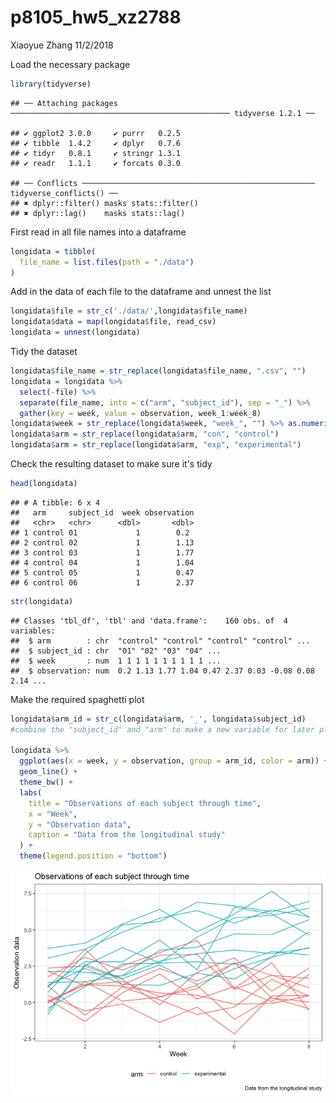 p8105\_hw5\_xz2788
================
Xiaoyue Zhang
11/2/2018

Load the necessary package

``` r
library(tidyverse)
```

    ## ── Attaching packages ───────────────────────────────────────────────── tidyverse 1.2.1 ──

    ## ✔ ggplot2 3.0.0     ✔ purrr   0.2.5
    ## ✔ tibble  1.4.2     ✔ dplyr   0.7.6
    ## ✔ tidyr   0.8.1     ✔ stringr 1.3.1
    ## ✔ readr   1.1.1     ✔ forcats 0.3.0

    ## ── Conflicts ──────────────────────────────────────────────────── tidyverse_conflicts() ──
    ## ✖ dplyr::filter() masks stats::filter()
    ## ✖ dplyr::lag()    masks stats::lag()

First read in all file names into a dataframe

``` r
longidata = tibble(
  file_name = list.files(path = "./data")
)
```

Add in the data of each file to the dataframe and unnest the list

``` r
longidata$file = str_c('./data/',longidata$file_name)
longidata$data = map(longidata$file, read_csv)
longidata = unnest(longidata)
```

Tidy the dataset

``` r
longidata$file_name = str_replace(longidata$file_name, ".csv", "")
longidata = longidata %>% 
  select(-file) %>% 
  separate(file_name, into = c("arm", "subject_id"), sep = "_") %>% 
  gather(key = week, value = observation, week_1:week_8)
longidata$week = str_replace(longidata$week, "week_", "") %>% as.numeric()
longidata$arm = str_replace(longidata$arm, "con", "control")
longidata$arm = str_replace(longidata$arm, "exp", "experimental")
```

Check the resulting dataset to make sure it's tidy

``` r
head(longidata)
```

    ## # A tibble: 6 x 4
    ##   arm     subject_id  week observation
    ##   <chr>   <chr>      <dbl>       <dbl>
    ## 1 control 01             1        0.2 
    ## 2 control 02             1        1.13
    ## 3 control 03             1        1.77
    ## 4 control 04             1        1.04
    ## 5 control 05             1        0.47
    ## 6 control 06             1        2.37

``` r
str(longidata)
```

    ## Classes 'tbl_df', 'tbl' and 'data.frame':    160 obs. of  4 variables:
    ##  $ arm        : chr  "control" "control" "control" "control" ...
    ##  $ subject_id : chr  "01" "02" "03" "04" ...
    ##  $ week       : num  1 1 1 1 1 1 1 1 1 1 ...
    ##  $ observation: num  0.2 1.13 1.77 1.04 0.47 2.37 0.03 -0.08 0.08 2.14 ...

Make the required spaghetti plot

``` r
longidata$arm_id = str_c(longidata$arm, '_', longidata$subject_id)
#combine the "subject_id" and "arm" to make a new variable for later plotting

longidata %>% 
  ggplot(aes(x = week, y = observation, group = arm_id, color = arm)) +
  geom_line() +
  theme_bw() +
  labs(
    title = "Observations of each subject through time",
    x = "Week",
    y = "Observation data",
    caption = "Data from the longitudinal study"
  ) +
  theme(legend.position = "bottom")
```

![](p8105_hw5_xz2788_files/figure-markdown_github/spaghetti_plot-1.png)
